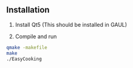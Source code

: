 ## Installation
1. Install Qt5 (This should be installed in GAUL)

2. Compile and run
```bash
qmake -makefile
make
./EasyCooking
```